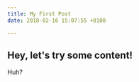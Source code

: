 ```yaml
---
title: My First Post
date: 2018-02-16 15:07:55 +0100

---
```

Hey, let's try some content!
----
Huh?
